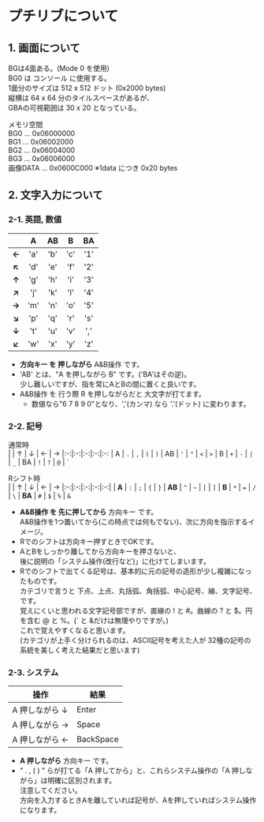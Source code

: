 # プチリブについて

## 1. 画面について
BGは4面ある。(Mode 0 を使用)  
BG0 は コンソール に使用する。  
1面分のサイズは 512 x 512 ドット (0x2000 bytes)  
縦横は 64 x 64 分のタイルスペースがあるが、  
GBAの可視範囲は 30 x 20 となっている。  

メモリ空間  
BG0      ... 0x06000000  
BG1      ... 0x06002000  
BG2      ... 0x06004000  
BG3      ... 0x06006000  
画像DATA ... 0x0600C000 ※1data につき 0x20 bytes  

## 2. 文字入力について
### 2-1. 英語, 数値
| | A | AB | B | BA
|:-:|:-:|:-:|:-:|:-:
| **←** | 'a' | 'b' | 'c' | '1'
| **↖** | 'd' | 'e' | 'f' | '2'
| **↑** | 'g' | 'h' | 'i' | '3'
| **↗** | 'j' | 'k' | 'l' | '4'
| **→** | 'm' | 'n' | 'o' | '5'
| **↘** | 'p' | 'q' | 'r' | 's'
| **↓** | 't' | 'u' | 'v' | ','
| **↙** | 'w' | 'x' | 'y' | 'z'
- **方向キー を 押しながら** A&B操作 です。
- 'AB' とは、"A を押しながら B" です。('BA'はその逆)。  
  少し難しいですが、指を常にAとBの間に置くと良いです。
- A&B操作 を 行う際 R を押しながらだと 大文字が打てます。
  - 数値なら"6 7 8 9 0"となり、','(カンマ) なら '.'(ドット) に変わります。


### 2-2. 記号
通常時  
|  | ↑ | ↓ | ← | →
|:-:|:-:|:-:|:-:|:-:
| A  | `.` | `,` | `(` | `)`
| AB | `'` | `"` | `<` | `>`
| B  | `+` | `-` | `|` | `_`
| BA | `!` | `?` | `@` | `
  
Rシフト時  
|        | ↑ | ↓ | ← | →
|:-:|:-:|:-:|:-:|:-:|
| **A**  | `:` | `;` | `{` | `}`
| **AB** | `^` | `~` | `[` | `]`
| **B**  | `*` | `=` | `/` | `\`
| **BA** | `#` | `$` | `%` | `&`
  
- **A&B操作 を 先に押してから** 方向キー です。  
  A&B操作を1つ置いてから(この時点では何もでない)、次に方向を指示するイメージ。
- Rでのシフトは方向キー押すときでOKです。
- AとBをしっかり離してから方向キーを押さないと、  
後に説明の「システム操作(改行など)」に化けてしまいます。
- Rでのシフトで出てくる記号は、基本的に元の記号の造形が少し複雑になったものです。  
  カテゴリで言うと 下点、上点、丸括弧、角括弧、中心記号、線、文字記号、 です。  
  覚えにくいと思われる文字記号部ですが、直線の ! と #。曲線の ? と $。円を含む @ と %。(` と &だけは無理やりですが。)  
  これで覚えやすくなると思います。  
  (カテゴリが上手く分けられるのは、ASCII記号を考えた人が 32種の記号の系統を美しく考えた結果だと思います)
  

### 2-3. システム
| 操作 | 結果
|-|-
| A  押しながら ↓| Enter
| A  押しながら →| Space
| A  押しながら ←| BackSpace

- **A 押しながら** 方向キー です。
- ” . , ( ) ” らが打てる「A 押してから」と、これらシステム操作の「A 押しながら」は明確に区別されます。  
注意してください。  
  方向を入力するときAを離していれば記号が、Aを押していればシステム操作になります。